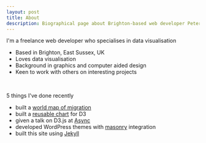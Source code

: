 ```yaml
---
layout: post
title: About
description: Biographical page about Brighton-based web developer Peter Cook
---
```

<div class="jumbotron">
<p class="lead">I'm a freelance web developer who specialises in data visualisation</p>
<ul>
	<li>Based in Brighton, East Sussex, UK</li>
	<li>Loves data visualisation</li>
	<li>Background in graphics and computer aided design</li>
	<li>Keen to work with others on interesting projects</li>
</ul>
<br>
<p class="lead">5 things I've done recently</p>
<ul>
	<li>built a <a href="/lab/worldmigration">world map of migration</a></li>
	<li>built a <a href="https://github.com/prcweb/d3-circularheat">reusable chart</a> for D3</li>
	<li>given a talk on D3.js at <a href="http://asyncjs.com/d3/">Async</a></li>
	<li>developed WordPress themes with <a href="http://masonry.desandro.com/">masonry</a> integration</li>
	<li>built this site using <a href="https://github.com/mojombo/jekyll">Jekyll</a></li>
</ul>
</div>

